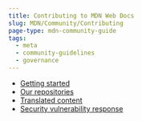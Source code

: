 ```yaml
---
title: Contributing to MDN Web Docs
slug: MDN/Community/Contributing
page-type: mdn-community-guide
tags:
  - meta
  - community-guidelines
  - governance
---
```


- [Getting started](getting-started/index.md)
- [Our repositories](our-repositories/index.md)
- [Translated content](translated-content/index.md)
- [Security vulnerability response](security-vulnerability-response/index.md)
